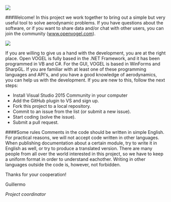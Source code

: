 ![](https://sites.google.com/site/gahvogel/_/rsrc/1459943467902/config/customLogo.gif?revision=14)

###Welcome!
In this project we work together to bring out a simple but very useful tool to solve aerodynamic problems.
If you have questions about the software, or if you want to share data and/or chat with other users, you can join the community (www.openvogel.com).

![](https://sites.google.com/site/gahvogel/_/rsrc/1454581604797/config/pagetemplates/steady-aerodynamics/Jet_II.png?height=177&width=400)

If you are willing to give us a hand with the development, you are at the right place.
Open VOGEL is fully based in the .NET Framework, and it has been programmed in VB and C#. 
For the GUI, VOGEL is based in WinForms and SharpGL.
If you are familiar with at least one of these programming languages and API's, and you have a good knowledge of aerodynamics, you can 
help us with the development. If you are new to this, follow the next steps:

- Install Visual Studio 2015 Community in your computer
- Add the GitHub plugin to VS and sign up.
- Fork this project to a local repository.
- Commit to an issue from the list (or submit a new issue).
- Start coding (solve the issue).
- Submit a pull request.

####Some rules
Comments in the code should be written in simple English. For practical reasons, we will not accept code written in other languages.
When publishing documentation about a certain module, try to write it in English as well, or try to produce a translated version. There are many people from all over the world interested in this project, so we have to keep a uniform format in order to understand eachother. Writing in other languages outside the code is, however, not forbidden.

Thanks for your cooperation!

Guillermo

_Project coordinator_
